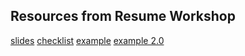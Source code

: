 ## Resources from Resume Workshop
[slides](https://docs.google.com/presentation/d/16Sjn4_AqL8YLA287efnVnsHKHMSqFB8ZbAYMzK6cy3g/edit)
[checklist](https://drive.google.com/file/d/1kyTQXe2sRaTkDF4GrC2yaWaQoit3bb1c/view?usp=sharing)
[example](https://resume.creddle.io/resume/7vztw8ss97m)
[example 2.0](https://resume.creddle.io/resume/eusecf33idy)
